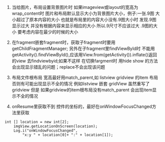 1. 当给图片，布局设置背景图片时 如果imageview或layout的宽高为wrap_content时 图片和布局默认显示大小为背景图片大小，例子:一张.9图
大小超过了原本内容的大小 也就是布局里的内容大小没有.9图大小时 发现.9图显示过大 并没有根据内容来显示相应的大小 所以.9尺寸不应该过大
.9图的大小 要考虑内容在最少的时候的大小

2. 在fragment嵌套fragment时，获取子fragment时要用getChildFragmentManager; 另外在子fragment里findViewById时
不能用getActivity().findViewById(),应该用View.from(getActivity()).inflate()返回的view 去findviewbyid;如果不这样 在切换fargment时
用hide show 的方法 会出现显示错乱的问题；replace不会出现该问题

3. 布局文件根布局 宽高最好用match_parent,如 listview gridview 的item 布局 否则有可能出现显示不全的情况 例如listview 嵌套 gridView 虽然重写了gridview 但是 如果gridview的item根布局没有match_parent 会出现item显示不全的情况

4. onResume里获取不到 控件的坐标的，最好在onWindowFocusChanged方法里获取
```
int [] location = new int[2];
    imgView.getLocationOnScreen(location);
    Log.i("onWindowFocusChanged",
	    "x:y " + location[0]+ ":" + location[1]);
```